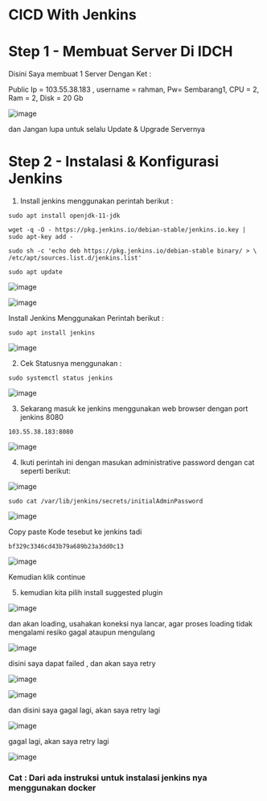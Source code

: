 # CICD With Jenkins

# Step 1 - Membuat Server Di IDCH

Disini Saya membuat 1 Server Dengan Ket :

Public Ip = 103.55.38.183 , username = rahman, Pw= Sembarang1, CPU = 2, Ram = 2, Disk = 20 Gb

![image](https://user-images.githubusercontent.com/99697182/173757885-90dbdf71-d937-4667-9366-354518b271e5.png)
 
 dan Jangan lupa untuk selalu Update & Upgrade Servernya 

# Step 2 - Instalasi & Konfigurasi Jenkins

1. Install jenkins menggunakan perintah berikut :

```
sudo apt install openjdk-11-jdk
```

```
wget -q -O - https://pkg.jenkins.io/debian-stable/jenkins.io.key | sudo apt-key add -
```

```
sudo sh -c 'echo deb https://pkg.jenkins.io/debian-stable binary/ > \ 
/etc/apt/sources.list.d/jenkins.list'
```

```
sudo apt update
```
![image](https://user-images.githubusercontent.com/99697182/173762177-c4a9bf00-b9b3-421d-8887-89e8f5da67a8.png)

![image](https://user-images.githubusercontent.com/99697182/173765347-ecf0d521-5be1-47c0-aac8-46b02b495ba3.png)

Install Jenkins Menggunakan Perintah berikut :

```
sudo apt install jenkins
```

![image](https://user-images.githubusercontent.com/99697182/173765661-48a7a382-b213-41e2-8d0f-c74e6e0cc0f4.png)

2. Cek Statusnya menggunakan :

```
sudo systemctl status jenkins
```

![image](https://user-images.githubusercontent.com/99697182/173768942-41534acf-74b3-4722-9054-16dacb32c623.png)

3. Sekarang masuk ke jenkins menggunakan web browser dengan port jenkins 8080

```
103.55.38.183:8080
```
![image](https://user-images.githubusercontent.com/99697182/173769515-18a5ca56-ad5a-4843-85e2-eafcad9ba831.png)

4. Ikuti perintah ini dengan masukan administrative password dengan cat seperti berikut:

![image](https://user-images.githubusercontent.com/99697182/173769933-4db44769-055b-491b-9620-9956d0d85fe2.png)

```
sudo cat /var/lib/jenkins/secrets/initialAdminPassword
```

![image](https://user-images.githubusercontent.com/99697182/173770100-b3d6608a-4760-479b-ba2f-babdc7160453.png)

Copy paste Kode tesebut ke jenkins tadi

```
bf329c3346cd43b79a689b23a3dd0c13
```

![image](https://user-images.githubusercontent.com/99697182/173770263-73441f31-d49c-42fc-b19a-027ae867e44b.png)

Kemudian klik continue

5. kemudian kita pilih install suggested plugin

![image](https://user-images.githubusercontent.com/99697182/173770426-ecc783b1-794c-4edf-847c-d298ff1680a4.png)

dan akan loading, usahakan koneksi nya lancar, agar proses loading tidak mengalami resiko gagal ataupun mengulang

![image](https://user-images.githubusercontent.com/99697182/173773767-f2920263-25a6-4fb3-aab2-06f703ba44bb.png)

disini saya dapat failed , dan akan saya retry 

![image](https://user-images.githubusercontent.com/99697182/173774067-0ab1a332-93b3-40e7-afbd-973704b85d46.png)

![image](https://user-images.githubusercontent.com/99697182/173774901-bde9632a-d23f-4f33-9cc2-4ac358bbe6a6.png)

dan disini saya gagal lagi, akan saya retry lagi 

![image](https://user-images.githubusercontent.com/99697182/173774984-edcf7ad6-9ce5-412d-83a4-f8c080e740d3.png)

gagal lagi, akan saya retry lagi

![image](https://user-images.githubusercontent.com/99697182/173775908-f0ba81bd-5051-4b19-80e6-2741ce5c178e.png)

### Cat : Dari ada instruksi untuk instalasi jenkins nya menggunakan docker


